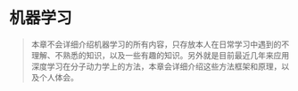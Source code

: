 # 机器学习
> 本章不会详细介绍机器学习的所有内容，只存放本人在日常学习中遇到的不理解、不熟悉的知识，以及一些有趣的知识。另外就是目前最近几年来应用深度学习在分子动力学上的方法，本章会详细介绍这些方法框架和原理，以及个人体会。

